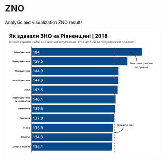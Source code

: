 # ZNO
Analysis and visualization ZNO results


![](https://raw.githubusercontent.com/savchukidze/ZNO/master/vis_rivne_subjects.png)


